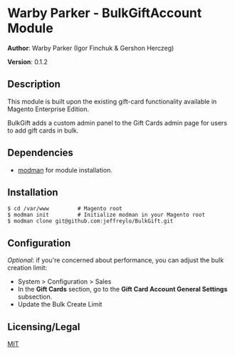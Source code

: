 # Warby Parker - BulkGiftAccount Module

**Author**: Warby Parker (Igor Finchuk & Gershon Herczeg)

**Version**: 0.1.2

## Description

This module is built upon the existing gift-card functionality available in Magento Enterprise Edition. 

BulkGift adds a custom admin panel to the Gift Cards admin page for users to add gift cards in bulk.

## Dependencies 

- [modman](https://github.com/colinmollenhour/modman) for module installation.

## Installation

    $ cd /var/www         # Magento root
    $ modman init         # Initialize modman in your Magento root
    $ modman clone git@github.com:jeffreylo/BulkGift.git

## Configuration

*Optional*: if you're concerned about performance, you can adjust the bulk creation limit:

- System > Configuration > Sales
- In the **Gift Cards** section, go to the **Gift Card Account General Settings** subsection.
- Update the Bulk Create Limit

## Licensing/Legal

[MIT](http://opensource.org/licenses/MIT)
